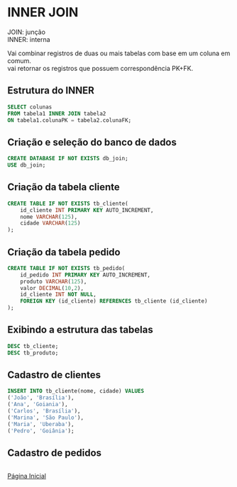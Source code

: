 # INNER JOIN

JOIN: junção  
INNER: interna

Vai combinar registros de duas ou mais tabelas com base em um coluna em comum.  
vai retornar os registros que possuem correspondência PK+FK.

## Estrutura do INNER

```SQL
SELECT colunas
FROM tabela1 INNER JOIN tabela2
ON tabela1.colunaPK = tabela2.colunaFK;
```

## Criação e seleção do banco de dados

```SQL
CREATE DATABASE IF NOT EXISTS db_join;
USE db_join;
```

## Criação da tabela cliente

```SQL
CREATE TABLE IF NOT EXISTS tb_cliente(
    id_cliente INT PRIMARY KEY AUTO_INCREMENT,
    nome VARCHAR(125),
    cidade VARCHAR(125)
);
```

## Criação da tabela pedido

```SQL
CREATE TABLE IF NOT EXISTS tb_pedido(
    id_pedido INT PRIMARY KEY AUTO_INCREMENT,
    produto VARCHAR(125),
    valor DECIMAL(10,2),
    id_cliente INT NOT NULL,
    FOREIGN KEY (id_cliente) REFERENCES tb_cliente (id_cliente)
);
```

## Exibindo a estrutura das tabelas

```SQL
DESC tb_cliente;
DESC tb_produto;
```

## Cadastro de clientes

```SQL
INSERT INTO tb_cliente(nome, cidade) VALUES
('João', 'Brasília'),
('Ana', 'Goiania'),
('Carlos', 'Brasília'),
('Marina', 'São Paulo'),
('Maria', 'Uberaba'),
('Pedro', 'Goiânia');
```

## Cadastro de pedidos

```SQL
```

[Página Inicial](../README.md)

